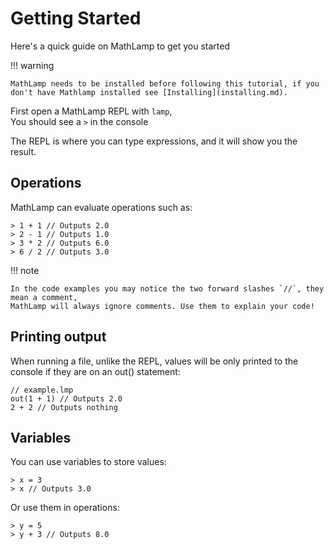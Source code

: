 # Getting Started

Here's a quick guide on MathLamp to get you started

!!! warning

    MathLamp needs to be installed before following this tutorial, if you don't have Mathlamp installed see [Installing](installing.md).

First open a MathLamp REPL with `lamp`,  
You should see a `>` in the console

The REPL is where you can type expressions, and it will show you the result.

## Operations

MathLamp can evaluate operations such as:
```
> 1 + 1 // Outputs 2.0
> 2 - 1 // Outputs 1.0
> 3 * 2 // Outputs 6.0
> 6 / 2 // Outputs 3.0
```

!!! note

    In the code examples you may notice the two forward slashes `//`, they mean a comment,  
    MathLamp will always ignore comments. Use them to explain your code!

## Printing output

When running a file, unlike the REPL, values will be only printed to the console if they are on an out() statement:
```
// example.lmp
out(1 + 1) // Outputs 2.0
2 + 2 // Outputs nothing
```

## Variables

You can use variables to store values:
```
> x = 3
> x // Outputs 3.0
```
Or use them in operations:
```
> y = 5
> y + 3 // Outputs 8.0
```